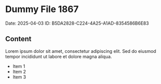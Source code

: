# Dummy File 1867

Date: 2025-04-03
ID: B5DA2828-C224-4A25-A1AD-8354586B6E83

## Content

Lorem ipsum dolor sit amet, consectetur adipiscing elit.
Sed do eiusmod tempor incididunt ut labore et dolore magna aliqua.

* Item 1
* Item 2
* Item 3

